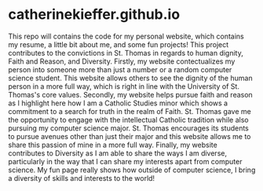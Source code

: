 # catherinekieffer.github.io
This repo will contains the code for my personal website, which contains my resume, a little bit about me, and some fun projects! This project contributes to the convictions in St. Thomas in regards to human dignity, Faith and Reason, and Diversity. 
Firstly, my website contectualizes my person into someone more than just a number or a random computer science student. This website allows others to see the dignity of the human person in a more full way, which is right in line with the University of St. Thomas's core values.
Secondly, my website helps pursue faith and reason as I highlight here how I am a Catholic Studies minor which shows a commitment to a search for truth in the realm of Faith. St. Thomas gave me the opportunity to engage with the intellectual Catholic tradition while also pursuing my computer science major. St. Thomas encourages its students to pursue avenues other than just their major and this website allows me to share this passion of mine in a more full way.
Finally, my website contributes to Diversity as I am able to share the ways I am diverse, particularly in the way that I can share my interests apart from computer science. My fun page really shows how outside of computer science, I bring a diversity of skills and interests to the world!
